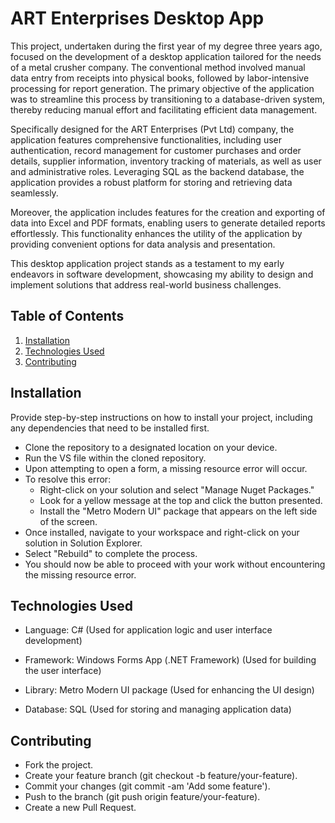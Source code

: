 # ART Enterprises Desktop App

This project, undertaken during the first year of my degree three years ago, focused on the development of a desktop application tailored for the needs of a metal crusher company. The conventional method involved manual data entry from receipts into physical books, followed by labor-intensive processing for report generation. The primary objective of the application was to streamline this process by transitioning to a database-driven system, thereby reducing manual effort and facilitating efficient data management.

Specifically designed for the ART Enterprises (Pvt Ltd) company, the application features comprehensive functionalities, including user authentication, record management for customer purchases and order details, supplier information, inventory tracking of materials, as well as user and administrative roles. Leveraging SQL as the backend database, the application provides a robust platform for storing and retrieving data seamlessly.

Moreover, the application includes features for the creation and exporting of data into Excel and PDF formats, enabling users to generate detailed reports effortlessly. This functionality enhances the utility of the application by providing convenient options for data analysis and presentation.

This desktop application project stands as a testament to my early endeavors in software development, showcasing my ability to design and implement solutions that address real-world business challenges.


## Table of Contents

1. [Installation](#installation)
2. [Technologies Used](#technologies-used)
3. [Contributing](#contributing)


## Installation

Provide step-by-step instructions on how to install your project, including any dependencies that need to be installed first.

- Clone the repository to a designated location on your device.
- Run the VS file within the cloned repository.
- Upon attempting to open a form, a missing resource error will occur.
- To resolve this error:
  - Right-click on your solution and select "Manage Nuget Packages."
  - Look for a yellow message at the top and click the button presented.
  - Install the "Metro Modern UI" package that appears on the left side of the screen.
- Once installed, navigate to your workspace and right-click on your solution in Solution Explorer.
- Select "Rebuild" to complete the process.
- You should now be able to proceed with your work without encountering the missing resource error.


## Technologies Used

- Language: C# (Used for application logic and user interface development)

- Framework: Windows Forms App (.NET Framework) (Used for building the user interface)

- Library: Metro Modern UI package (Used for enhancing the UI design)

- Database: SQL (Used for storing and managing application data)


## Contributing

- Fork the project.
- Create your feature branch (git checkout -b feature/your-feature).
- Commit your changes (git commit -am 'Add some feature').
- Push to the branch (git push origin feature/your-feature).
- Create a new Pull Request.

